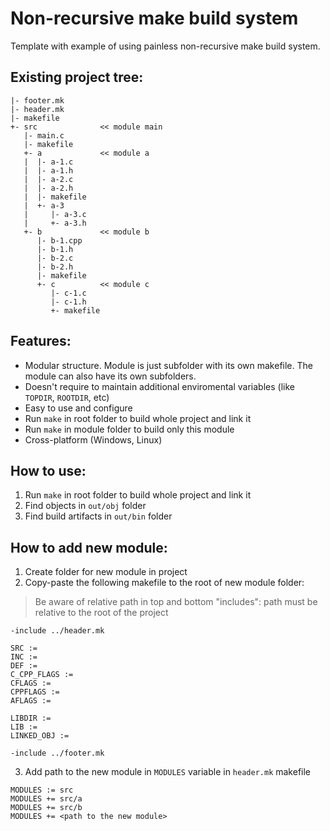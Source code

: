 # Non-recursive make build system
Template with example of using painless non-recursive make build system.

## Existing project tree:
```
|- footer.mk
|- header.mk
|- makefile
+- src              << module main
   |- main.c
   |- makefile
   +- a             << module a
   |  |- a-1.c
   |  |- a-1.h
   |  |- a-2.c
   |  |- a-2.h
   |  |- makefile
   |  +- a-3
   |     |- a-3.c
   |     +- a-3.h
   +- b             << module b
      |- b-1.cpp
      |- b-1.h
      |- b-2.c
      |- b-2.h
      |- makefile
      +- c          << module c
         |- c-1.c
         |- c-1.h
         +- makefile
```

## Features:
+ Modular structure. Module is just subfolder with its own makefile. The module can also have its own subfolders.
+ Doesn't require to maintain additional enviromental variables (like ```TOPDIR```, ```ROOTDIR```, etc)
+ Easy to use and configure
+ Run ```make``` in root folder to build whole project and link it
+ Run ```make``` in module folder to build only this module
+ Cross-platform (Windows, Linux)

## How to use:
1. Run ```make``` in root folder to build whole project and link it
2. Find objects in ```out/obj``` folder
3. Find build artifacts in ```out/bin``` folder

## How to add new module:
1. Create folder for new module in project
2. Copy-paste the following makefile to the root of new module folder:
> Be aware of relative path in top and bottom "includes": path must be relative to the root of the project
```
-include ../header.mk

SRC :=
INC :=
DEF :=
C_CPP_FLAGS :=
CFLAGS :=
CPPFLAGS :=
AFLAGS :=

LIBDIR :=
LIB :=
LINKED_OBJ :=

-include ../footer.mk
```

3. Add path to the new module in ```MODULES``` variable in ```header.mk``` makefile
```
MODULES := src
MODULES += src/a
MODULES += src/b
MODULES += <path to the new module>
```
